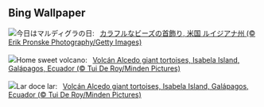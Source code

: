 ## Bing Wallpaper
![](https://www.bing.com/th?id=OHR.MarignyBeads_JA-JP4162697836_UHD.jpg&w=1000)今日はマルディグラの日:&nbsp;&ensp;[カラフルなビーズの首飾り, 米国 ルイジアナ州 (© Erik Pronske Photography/Getty Images)](https://www.bing.com/th?id=OHR.MarignyBeads_JA-JP4162697836_UHD.jpg)
<br><br/>
![](https://www.bing.com/th?id=OHR.GiantTortoise_EN-GB9626304730_UHD.jpg&w=1000)Home sweet volcano:&nbsp;&ensp;[Volcán Alcedo giant tortoises, Isabela Island, Galápagos, Ecuador (© Tui De Roy/Minden Pictures)](https://www.bing.com/th?id=OHR.GiantTortoise_EN-GB9626304730_UHD.jpg)
<br><br/>
![](https://www.bing.com/th?id=OHR.GiantTortoise_PT-BR2643244597_UHD.jpg&w=1000)Lar doce lar:&nbsp;&ensp;[Volcán Alcedo giant tortoises, Isabela Island, Galápagos, Ecuador (© Tui De Roy/Minden Pictures)](https://www.bing.com/th?id=OHR.GiantTortoise_PT-BR2643244597_UHD.jpg)
<br><br/>
